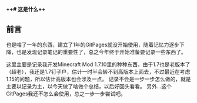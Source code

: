 **++# 这是什么++**
## 前言
也是咕了一年的东西，建立了1年的GitPages就没开始使用，随着记忆力逐步下降，也是发现记录笔记的重要性了，总之今年终于开始准备要记录一些东西了。

这里主要是记录我开发Minecraft Mod 1.7.10里的种种东西，由于1.7也是老版本了（超老），我还是1.7钉子户，估计一时半会转不到高版本上面去，不过最近在考虑1.15的问题，所以估计高版本也会涉及一点。
记录不会是一步一步怎么做的，就是主要以记录为主，以今天做了啥做个总结，以后好回头看看。
另外...这个GitPages我还不怎么会使用，总之一步一步尝试吧。


